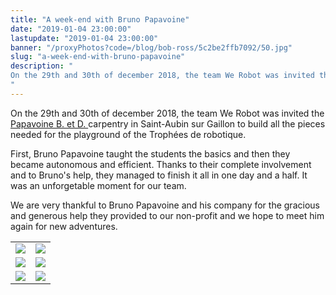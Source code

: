 ```yaml
---
title: "A week-end with Bruno Papavoine"
date: "2019-01-04 23:00:00"
lastupdate: "2019-01-04 23:00:00"
banner: "/proxyPhotos?code=/blog/bob-ross/5c2be2ffb7092/50.jpg"
slug: "a-week-end-with-bruno-papavoine"
description: " 
On the 29th and 30th of december 2018, the team We Robot was invited the  Papavoine B. et D. carpentry
"
---
```

On the 29th and 30th of december 2018, the team We Robot was invited the  <a href="https://www.papavoine-menuiserie.com/"> Papavoine B. et D. </a> carpentry in Saint-Aubin sur Gaillon to build all  the pieces needed for the playground of the Trophées de robotique.

First, Bruno Papavoine taught the students the basics and then they became autonomous and efficient. Thanks to their complete involvement and to Bruno's help, they managed to finish 
it all in one day and a half. It was an unforgetable moment for our team.

We are very thankful to Bruno Papavoine and his company for the gracious and generous help they provided to our non-profit and we hope to meet him again for new adventures.

<div align="center">
<table>
<tr>
<td><img src="/proxyPhotos?code=/blog/bob-ross/5c2be06991e49/50.jpg"></td>
<td><img src="/proxyPhotos?code=/blog/bob-ross/5c2be08c662dc/50.jpg"></td>
</tr>
<tr>
<td><img src="/proxyPhotos?code=/blog/bob-ross/5c2be05f53497/50.jpg"></td>
<td><img src="/proxyPhotos?code=/blog/bob-ross/5c2be073620d0/50.jpg"></td>
</tr>
<tr>
<td><img src="/proxyPhotos?code=/blog/bob-ross/5c2be2ffb7092/50.jpg"></td>
<td><img src="/proxyPhotos?code=/blog/bob-ross/5c2be080470f8/50.jpg"></td>
</tr>
</table>
</div>
    